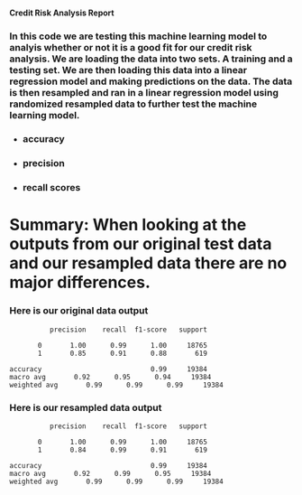 #### Credit Risk Analysis Report
### In this code we are testing this machine learning model to analyis whether or not it is a good fit for our credit risk analysis. We are loading the data into two sets. A training and a testing set. We are then loading this data into a linear regression model and making predictions on the data. The data is then resampled and ran in a linear regression model using randomized resampled data to further test the machine learning model. 

- ### accuracy

- ### precision

- ### recall scores

# Summary: When looking at the outputs from our original test data and our resampled data there are no major differences. 

### Here is our original data output
              precision    recall  f1-score   support

           0       1.00      0.99      1.00     18765
           1       0.85      0.91      0.88       619

    accuracy                           0.99     19384
    macro avg       0.92      0.95      0.94     19384
    weighted avg       0.99      0.99      0.99     19384

### Here is our resampled data output

              precision    recall  f1-score   support

           0       1.00      0.99      1.00     18765
           1       0.84      0.99      0.91       619

    accuracy                           0.99     19384
    macro avg       0.92      0.99      0.95     19384
    weighted avg       0.99      0.99      0.99     19384

### 